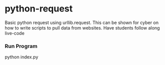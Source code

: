 # python-request

Basic python request using urllib.request. This can be shown for cyber on how to write scripts to pull data from websites. Have students follow along live-code

### Run Program
  python index.py
